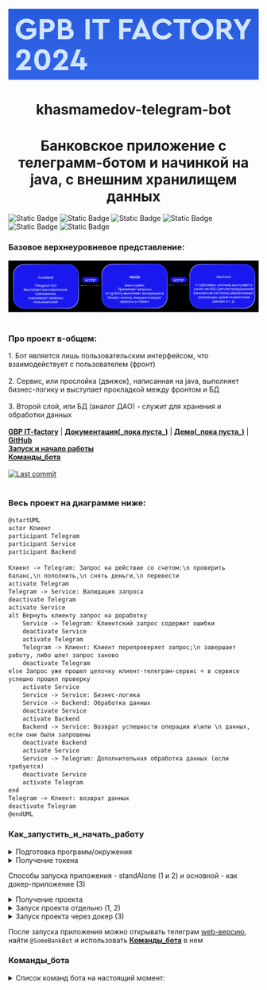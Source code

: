 ![img.png](images/img.png)

<h1 align="center"> khasmamedov-telegram-bot </h1>

<h1 align="center"> Банковское приложение с телеграмм-ботом и начинкой на java, c внешним хранилищем данных</h1>

![Static Badge](https://img.shields.io/badge/Java%20ver.=17-green)
![Static Badge](https://img.shields.io/badge/Spring-blue)
![Static Badge](https://img.shields.io/badge/Spring%20Boot-darkgreen)
![Static Badge](https://img.shields.io/badge/%D0%91%D0%94%3A%20Postgres-purple)
![Static Badge](https://img.shields.io/badge/Tests:Junit%20%2B%20Mockito-red)
![Static Badge](https://img.shields.io/badge/Git-green)

### Базовое верхнеуровневое представление:  
![Overall.png](images/Overall.png)
<br/><br/>

<p align="left">
  <h3> Про проект в-общем: </h3>
  1. Бот является лишь пользовательским интерфейсом, что взаимодействует с пользователем (фронт) </i>
  <br/><br/>
  2. Сервис, или прослойка (движок), написанная на java, выполняет бизнес-логику и выступает прокладкой между фронтом и БД
  <br/><br/>
  3. Второй слой, или БД (аналог ДАО) - служит для хранения и обработки данных
  <br/><br/>
  <b><a href="https://gpb.fut.ru/itfactory/backend?utm_source=gpb&utm_medium=expert&utm_campaign=recommend&utm_content=all">GBP IT-factory</a></b> | <b><a href="">Документация(_пока пуста_)</a></b> | <b><a href="">Демо(_пока пуста_)</a></b> | <b><a href="https://github.com/gpb-it-factory/khasmamedov-telergam-bot">GitHub</a></b> <br>  
  <b><a href="#Как_запустить_и_начать_работу">Запуск и начало работы</a></b> <br>
  <b><a href="#Команды_бота">Команды_бота</a></b>
  <br/><br/>
  <a target="_blank" href="https://github.com/gpb-it-factory/khasmamedov-telergam-bot"><img src="https://img.shields.io/github/last-commit/gpb-it-factory/khasmamedov-telergam-bot?logo=github&color=609966&logoColor=fff" alt="Last commit"/></a>
  <br/><br/>

### Весь проект на диаграмме ниже:
```plantuml
@startUML
actor Клиент
participant Telegram
participant Service
participant Backend

Клиент -> Telegram: Запрос на действие со счетом:\n проверить баланс,\n пополнить,\n снять деньги,\n перевести
activate Telegram
Telegram -> Service: Валидация запроса
deactivate Telegram
activate Service
alt Вернуть клиенту запрос на доработку 
    Service -> Telegram: Клиентский запрос содержит ошибки
    deactivate Service
    activate Telegram
    Telegram -> Клиент: Клиент перепроверяет запрос;\n завершает работу, либо шлет запрос заново
    deactivate Telegram
else Запрос уже прошел цепочку клиент-телеграм-сервис + в сервисе успешно прошел проверку
    activate Service
    Service -> Service: Бизнес-логика
    Service -> Backend: Обработка данных
    deactivate Service
    activate Backend 
    Backend -> Service: Возврат успешности операции и\или \n данных, если они были запрошены
    deactivate Backend 
    activate Service
    Service -> Telegram: Дополнительная обработка данных (если требуется)
    deactivate Service
    activate Telegram
end    
Telegram -> Клиент: возврат данных
deactivate Telegram
@endUML
```

### Как_запустить_и_начать_работу
<details>
  <summary>Подготовка программ/окружения</summary>

Для локальной установки приложения вам понадобятся [Git](https://git-scm.com/), [Java 21](https://axiomjdk.ru/pages/downloads/), [Gradle](https://gradle.org/), [IDEA](https://www.jetbrains.com/idea/download/)
</details>

<details>
  <summary>Получение токена</summary>

Вам нужен токен (действует как пароль), если его еще нет:    
см. [документацию](https://core.telegram.org/bots/tutorial#obtain-your-bot-token)

</details>

Способы запуска приложения - standAlone (1 и 2) и основной - как докер-приложение (3)

<details>
  <summary>Получение проекта</summary>

* Скачать проект с репозитория выше целиком [перейдя по ссылке на гитхаб](https://github.com/gpb-it-factory/khasmamedov-middle-service)    
  ````code -> download zip````    
  Распаковать архив, добавить в среду разработки как новый проект
* Либо, склонировать его      
  ````git@github.com:gpb-it-factory/khasmamedov-middle-service.git````  
  <span title="_в обоих случаях среда разработки сама подтянет gradle и зависимости_">примечание про зависимости</span>

</details>

<details>
  <summary>Запуск проекта отдельно (1, 2) </summary>

* Собрать проект в готовый к исполнению файл   
  ````gradle build````  (если есть установленный грэдл)
    + ИЛИ же ````.\gradlew build````  (если Windows и грэдла нет)
    + ИЛИ же ````chmod +x gradlew```` ````./gradlew build```` (если Linux и грэдла нет)
* Запустить его с параметрами:  
  ````java -jar ./build/libs/khasmamedov-telegram-bot-0.0.1-SNAPSHOT.jar --bot.token="здесь ваш токен"````  
  <span title="_, где после команды -jar идет путь (полный или относительный) до сборки; обычно это build/libs/_">примечание про пути</span>
* ИЛИ же - запуск проекта "под ключ":  
  ````.\gradlew.bat bootRun --args='--bot.token=<здесь ваш токен>' ```` (Windows)    
  ````./gradlew.bat bootRun --args='--bot.token=<здесь ваш токен>' ```` (Linux)  
  _!ВАЖНО: <> нужно удалять, токен будет в 'НАЗВАНИЕ_ТОКЕНА'_
  <span title="_ctrl+c, чтобы выйти из приложения в общем виде_  
  в последнем случае (Б), на вопрос:  
  ````Завершить выполнение пакетного файла [Y(да)/N(нет)]?```` -> y  ">как выйти из приложения</span>

</details>

<details>
  <summary>Запуск проекта через докер (3) </summary>

* Если у вас еще нет докера, нужно его скачать:  
  [ссылка на докер](https://docs.docker.com/get-docker/)
* Создать в докере image (посмотреть docker -> images в системе)  
  `docker build -t telegram-bot .`  
  <span title="если вы видите ошибку типа `ERROR [build 5/5] RUN ./gradlew build --no-daemon --stacktrace --info`, вам нужно будет запустить `gradle wrapper` и когда она пройдет - перезапустить сборку">возможная ошибка сборки</span>  
* Запустить приложение:
    + В фоновом режиме:  
      `docker run --name telegram-bot -d -e BOT_TOKEN="здесь ваш токен" telegram-bot`  
      _чтобы выйти в этом случае - набрать в терминале: `docker stop telegram-bot`_
    + С отображением результатов работы программы, включая логи и возможные ошибки:
      `docker run --name telegram-bot -it -e bot.token="здесь ваш токен" telegram-bot`  
      <span title="_ctrl+c, чтобы выйти из приложения в данном случае_">выход из приложения</span>
      <span title="_Если вы видите ошибку типа `docker: Error response from daemon: Conflict. The container name "/имя контейнера" is already in use by container "длинное имя". You have to remove (or rename) that container to be able to reuse that name.`,  
      вам потребуется остановить это контейнер перед тем как запускать программу:  
      `docker stop 23a960d080bd5798917cb70c5a33992c3ae2a715a9cd0187822cab80f632973e`
      `docker rm 23a960d080bd5798917cb70c5a33992c3ae2a715a9cd0187822cab80f632973e`_">примечание про ошибки контейнеров</span>

</details>

После запуска приложения можно открывать телеграм [web-версию](https://web.telegram.org), найти `@SomeBankBot`
и использовать <b><a href="#Команды_бота">Команды_бота</a></b> в нем
   

### Команды_бота

<details>
  <summary>Список команд бота на настоящий момент</code>: </summary>

<details>
  <summary>Обычные текстовые команды</summary>

**Здесь сейчас нет команд**, но в дальнейшем возможно наполнение функционалом команд, например `/help` и пр.
* любая не зарегистрированная команда (см. ниже) сейчас выдает -> no such command

</details>

<details>
  <summary>Команды пользователя с полным функционалом</summary>

<details>
  <summary>Регистрация</summary>

1) Создать нового пользователя    
+ Ввести `/register` в ТГ-боте  
- Ответ в случае успеха: `Пользователь создан`        
- Ответ в случае попытки повторной регистрации того же пользователя: `Пользователь уже зарегистрирован: statusCode`       
- Ошибка создания пользователя: `Ошибка при регистрации пользователя: statusCode`  
- Прочие ошибки: `Не могу зарегистрировать, ошибка: детальное описание ошибки` _или_ `Произошла серьезная ошибка: детальное описание ошибки`  
2) Получить пользователя по идентификатору в Telegram  
_пока не реализовано_ (_и вероятно не будет нужно вообще_)

</details>

<details>
  <summary>Счета (_пока не реализовано_)</summary>

1) Открыть новый счёт для пользователя  
+ Ввести `/createaccount` в ТГ-боте
+ Ответ в случае успеха: `Счет создан` (при открытии нового счета на баланс автоматически кладется 5000 рублей)
- Ответ в случае попытки повторной регистрации того же пользователя: `Такой счет у данного пользователя уже есть: statusCode`
- Ошибка создания пользователя: `Ошибка при создании счета: statusCode`
- Прочие ошибки: `Не могу зарегистрировать счет, ошибка` _или_ `Произошла серьезная ошибка во время создания счета: детальное описание ошибки`

- открытие счёта в нашем Мини-банке. В данный момент у клиента может быть только один счёт  
2) Получить счета пользователя  
+ Ввести `/currentbalance` в ТГ-боте  
+ Ответ в случае успеха: `Список счетов пользователя: ` + `список счетов` (сейчас у пользователя 1 счет)  
- Возможный ответ в случае отсутствия счетов: `Нет счетов у пользователя`  
- Ошибка получения: `Не могу получить счета (пустой ответ // не найдено счетов)`  
- Прочие ошибки: `Не могу получить счета, ошибка: ` + `ошибка` (расшифровка) _или_ `Произошла серьезная ошибка во время получения счетов: ` + `ошибка` (расшифровка)  
</details>

</details>

<details>
  <summary>Переводы (_пока не реализовано_)</summary>

1) Создать перевод со счёта пользователя на счёт другого пользователя  
+ Ввести `/transfer [toTelegramUser] [amount]` в ТГ-боте, где:  
+ `toTelegramUser` - пользователь, на счёт которого совершается перевод, `amount` - сумма перевода.  
_Сумма перевода должна быть положительной и команда должна быть в точности как написано выше_       
+ Ответ в случае успеха: `Перевод успешно выполнен, ID перевода: ` + `transferId` (айди)  
- Возможный ответ в случае наличия ошибки перевода: `Не могу совершить денежный перевод: ` + `currentStatus` (статус ошибки)  
- Прочие ошибки: `Не могу выполнить денежный перевод, ошибка: ` + `responseErrorString` (расшифровка) _или_ `Произошла серьезная ошибка во время выполнения денежного перевода: ` + `ошибка` (расшифровка)     

</details>



</details>

  
<br>


